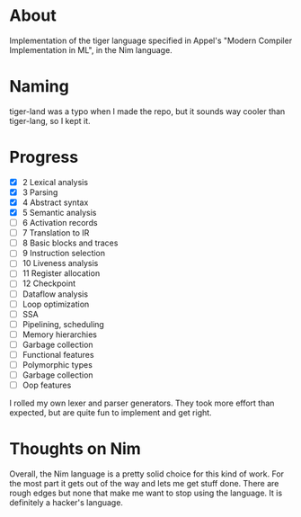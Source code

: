 # About
Implementation of the tiger language specified in Appel's "Modern Compiler Implementation in ML", in the Nim language. 

# Naming
tiger-land was a typo when I made the repo, but it sounds way cooler than tiger-lang, so I kept it. 

# Progress
- [x] 2 Lexical analysis
- [x] 3 Parsing
- [x] 4 Abstract syntax
- [x] 5 Semantic analysis
- [ ] 6 Activation records
- [ ] 7 Translation to IR 
- [ ] 8 Basic blocks and traces 
- [ ] 9 Instruction selection
- [ ] 10 Liveness analysis
- [ ] 11 Register allocation
- [ ] 12 Checkpoint 
- [ ] Dataflow analysis
- [ ] Loop optimization
- [ ] SSA
- [ ] Pipelining, scheduling 
- [ ] Memory hierarchies
- [ ] Garbage collection
- [ ] Functional features
- [ ] Polymorphic types 
- [ ] Garbage collection
- [ ] Oop features 

I rolled my own lexer and parser generators. They took more effort than expected, but are quite fun to implement and get right. 

# Thoughts on Nim
Overall, the Nim language is a pretty solid choice for this kind of work. For the most part it gets out of the way and lets me get stuff done. There are rough edges but none that make me want to stop using the language. It is definitely a hacker's language. 